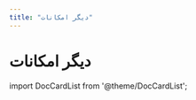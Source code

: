 ```yaml
---
title: "دیگر امکانات"
---
```

# دیگر امکانات

import DocCardList from '@theme/DocCardList';

<DocCardList />